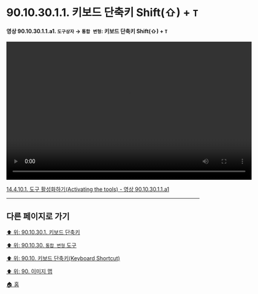 # 90.10.30.1.1. 키보드 단축키 Shift(⇧) + `T`

<a id="90-10-30-01-01-a1"></a>

#### 영상 90.10.30.1.1.a1. `도구상자` → `통합 변형`: 키보드 단축키 Shift(⇧) + `T`
<video controls="controls" width="640" height="360" src="https://github.com/wonder13662/gimp/assets/15767104/ad29efaf-54ff-4355-850c-87ea29f6fa18"></video>

[14.4.10.1. 도구 활성화하기(Activating the tools) - 영상 90.10.30.1.1.a1](./14-04-10-01-activating_the_tool.md#90-10-30-01-01-a1)

***

## 다른 페이지로 가기

[⬆️ 위: 90.10.30.1. 키보드 단축키](./90-10-30-01-00-keyboard_shortcut.md)

[⬆️ 위: 90.10.30. `통합 변형` 도구](./90-10-30-00-unified_transform.md)

[⬆️ 위: 90.10. 키보드 단축키(Keyboard Shortcut)](./90-10-00-keyboard_shortcut.md)

[⬆️ 위: 90. 이미지 맵](./90-00-image-map.md)

[🏠 홈](./00-home.md)